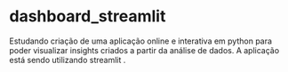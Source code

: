 # dashboard_streamlit
Estudando criação de uma aplicação online e interativa em python para poder visualizar insights criados a partir da análise de dados. A aplicação está sendo utilizando streamlit .
